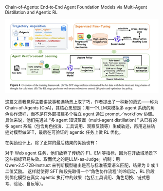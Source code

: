 
Chain‑of‑Agents: End‑to‑End Agent Foundation Models via Multi‑Agent Distillation and Agentic RL

![](.10_chain_of_agents_images/3d163403.png)

这篇文章我觉得主要讲故事和选场景上取了巧，作者提出了一种新的范式——称为 Chain-of-Agents (CoA)，其核心思想是：用一个LLM来模拟多 agent 系统的角色协作流程，而不是在外部搭建多个独立 agent 通过 prompt／workflow 协调。具体来说，他们先通过 “多 agent 知识蒸馏（multi-agent distillation）” 从已有的多 agent 系统（包含角色扮演、工具调用、观察反馈等）生成轨迹，再用这些轨迹对模型做SFT，最后在可验证的 agentic 任务上做 RL 优化。

在奖励设计上，除了正常的最后结果的奖励也有：

对于 Web agent 任务，他们放弃了传统的 F1、EM 等指标，因为在开放域场景下这些指标容易失效。取而代之的是LLM-as-Judge」机制：用 Qwen‑2.5‑72B‑Instruct 来判断模型输出是否与标准答案语义匹配，结果为 0 或 1 二值奖励。
这样就使得 SFT 阶段先取得一个“角色协作流程”的冷启动，RL 阶段则优化模型在真实 agentic 执行中的效果（包括工具调用、角色切换、链式思考、验证、自反等）。

